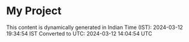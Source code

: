 # My Project

This content is dynamically generated in Indian Time (IST): 2024-03-12 19:34:54 IST
Converted to UTC: 2024-03-12 14:04:54 UTC

